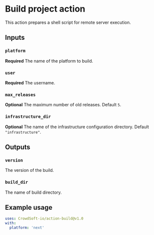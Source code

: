 # Build project action

This action prepares a shell script for remote server execution.

## Inputs

### `platform`

**Required** The name of the platform to build.

### `user`

**Required** The username.

### `max_releases`

**Optional** The maximum number of old releases. Default `5`.

### `infrastructure_dir`

**Optional** The name of the infrastructure configuration directory. Default `"infrastructure"`.

## Outputs

### `version`

The version of the build.

### `build_dir`

The name of build directory.

## Example usage

```yaml
uses: CrowdSoft-io/action-build@v1.0
with:
  platform: 'next'
```
